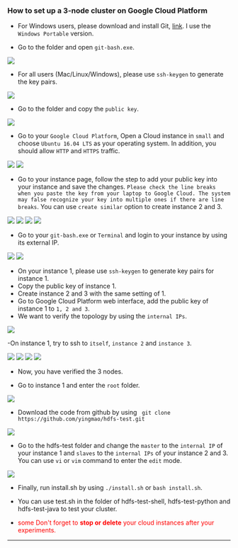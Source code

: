 ### How to set up a 3-node cluster on Google Cloud Platform 

- For Windows users, please download and install Git, [link](https://git-scm.com/downloads). I use the `Windows Portable` version.

- Go to the folder and open `git-bash.exe`.

![](pics/3.png)

- For all users (Mac/Linux/Windows), please use `ssh-keygen` to generate the key pairs.   

![](pics/1.png)

- Go to the folder and copy the `public key`.

![](pics/2.png)

- Go to your `Google Cloud Platform`, Open a Cloud instance in `small` and choose `Ubuntu 16.04 LTS` as your operating system. In addition, you should allow `HTTP` and `HTTPS` traffic.


![](pics/4.png)
![](pics/5.png)


- Go to your instance page, follow the step to add your public key into your instance and save the changes. `Please check the line breaks when you paste the key from your laptop to Google Cloud. The system may false recognize your key into multiple ones if there are line breaks`. You can use `create similar` option to create instance 2 and 3.

![](pics/6.png)
![](pics/7.png)
![](pics/8.png)
![](pics/9.png)

- Go to your `git-bash.exe` or `Terminal` and login to your instance by using its external IP. 

![](pics/10.png)
![](pics/11.png)

- On your instance 1, please use `ssh-keygen` to generate key pairs for instance 1. 
- Copy the public key of instance 1.
- Create instance 2 and 3 with the same setting of 1. 
- Go to Google Cloud Platform web interface, add the public key of instance 1 to `1, 2 and 3`.
- We want to verify the topology by using the `internal IPs`.

![](pics/12.png)

-On instance 1, try to ssh to `itself`, `instance 2` and `instance 3`. 

![](pics/13.png)
![](pics/14.png)
![](pics/15.png)
![](pics/16.png)

- Now, you have verified the 3 nodes. 

- Go to instance 1 and enter the `root` folder. 

![](pics/17.png)

- Download the code from github by using ` git clone https://github.com/yingmao/hdfs-test.git`
 
![](pics/18.png)



- Go to the hdfs-test folder and change the `master` to the `internal IP` of your instance 1 and `slaves` to the `internal IPs` of your instance 2 and 3. You can use `vi` or `vim` command to enter the `edit` mode.

![](pics/19.png)

- Finally, run install.sh by using `./install.sh` or `bash install.sh`.

- You can use test.sh in the folder of hdfs-test-shell, hdfs-test-python and hdfs-test-java to test your cluster. 

- <span style="color:red">some Don't forget to **stop or delete** your cloud instances after your experiments.</span>

---